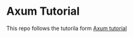 # Axum Tutorial

This repo follows the tutorila form [Axum tutorial](https://www.youtube.com/watch?v=XZtlD_m59sM&t=3750s)
